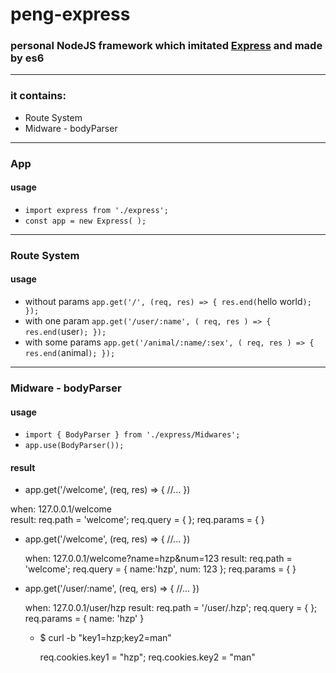 # peng-express
### personal NodeJS framework  which imitated [Express](https://github.com/expressjs/express) and made by es6

***
### it contains:
* Route System
* Midware - bodyParser

***
### App

#### usage
* `import express from './express';`
* `const app = new Express( );`

***
### Route System

#### usage
* without params `app.get('/', (req, res) => {
    res.end(`hello world`);
    });`
* with one param `app.get('/user/:name', ( req, res ) => {
    res.end(`user`);
    });`
* with some params `app.get('/animal/:name/:sex', ( req, res ) => {
    res.end(`animal`);
    });`

***

### Midware - bodyParser

#### usage
* `import { BodyParser } from './express/Midwares';
`
* `app.use(BodyParser());`

#### result
* app.get('/welcome', (req, res) => { //... })

 when: 127.0.0.1/welcome   
 result: req.path = 'welcome'; req.query = { }; req.params = { }

* app.get('/welcome', (req, res) => {
    //...
  })

  when: 127.0.0.1/welcome?name=hzp&num=123
  result: req.path = 'welcome'; req.query = { name:'hzp', num: 123 }; req.params = { }
* app.get('/user/:name', (req, ers) => {
   //...
  })

  when: 127.0.0.1/user/hzp
  result: req.path = '/user/.hzp'; req.query = { }; req.params = { name: 'hzp' }


  * $ curl -b "key1=hzp;key2=man"

    req.cookies.key1 = "hzp"; req.cookies.key2 = "man"
